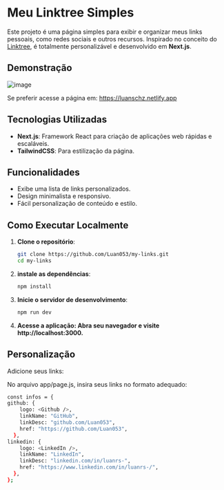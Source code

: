 # Meu Linktree Simples

Este projeto é uma página simples para exibir e organizar meus links pessoais, como redes sociais e outros recursos. Inspirado no conceito do [Linktree](https://linktr.ee/), é totalmente personalizável e desenvolvido em **Next.js**.

## Demonstração
    
![image](https://github.com/user-attachments/assets/b8590185-2656-4f9f-8f78-5407b97b548c)

Se preferir acesse a página em: https://luanschz.netlify.app

## Tecnologias Utilizadas

- **Next.js**: Framework React para criação de aplicações web rápidas e escaláveis.
- **TailwindCSS**: Para estilização da página.

## Funcionalidades

- Exibe uma lista de links personalizados.
- Design minimalista e responsivo.
- Fácil personalização de conteúdo e estilo.

## Como Executar Localmente

1. **Clone o repositório**:
   ```bash
   git clone https://github.com/Luan053/my-links.git
   cd my-links
2. **instale as dependências**:
    ```bash
    npm install
3. **Inicie o servidor de desenvolvimento**:
    ```bash
    npm run dev
4. **Acesse a aplicação: Abra seu navegador e visite http://localhost:3000.**


## Personalização
Adicione seus links:

No arquivo app/page.js, insira seus links no formato adequado:
  ```bash
const infos = {
  github: {
      logo: <Github />,
      linkName: "GitHub",
      linkDesc: "github.com/Luan053",
      href: "https://github.com/Luan053",
    },
  linkedin: {
      logo: <LinkedIn />,
      linkName: "LinkedIn",
      linkDesc: "linkedin.com/in/luanrs-",
      href: "https://www.linkedin.com/in/luanrs-/",
    },
  };
